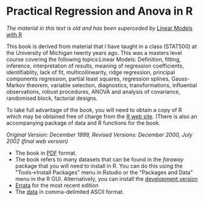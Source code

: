 # Practical Regression and Anova in R

*The material in this text is old and has been superceded by* 
[Linear Models with R](../LMR)

This book is derived from material that I have taught in a class 
(STAT500) at the University of Michigan twenty years ago. This was a
masters level course covering the following topics:Linear Models:
Definition, fitting, inference, interpretation of results, meaning of
regression coefficients, identifiablity, lack of fit, multicollinearity,
ridge regression, principal components regression, partial least
squares, regression splines, Gauss-Markov theorem, variable selection,
diagnostics, transformations, influential observations, robust
procedures, ANOVA and analysis of covariance, randomised block,
factorial designs.

To take full advantage of the book, you will need to obtain a copy of R
which may be obtained free of charge from the [R web
site](http://www.r-project.org). (There is also an accompanying package of data and R
functions for the book.

*Original Version: December 1999, Revised Versions: December 2000, July
2002 (final web version)*


-   The book in [PDF](pra.pdf) format.
-   The book refers to many datasets that can be found in the *faraway* package that 
you will need to install in R. You can do this using the "Tools->Install Packages"
menu in Rstudio or the "Packages and Data" menu in the R GUI. Alternatively, you
can install the [development version](https://github.com/julianfaraway/faraway)
-   [Errata](errata.md) for the most recent edition
-   The [data](jfdata.zip) in comma-delimited ASCII format.
